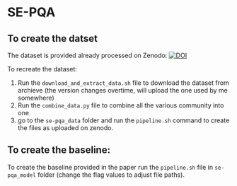 # SE-PQA

## To create the datset

The dataset is provided already processed on Zenodo: [![DOI](https://zenodo.org/badge/DOI/10.5281/zenodo.10679181.svg)](https://doi.org/10.5281/zenodo.10679181)

To recreate the dataset: 
1) Run the `download_and_extract_data.sh` file to download the dataset from archieve (the version changes overtime, will upload the one used by me somewhere)
2) Run the `combine_data.py` file to combine all the various community into one
3) go to the `se-pqa_data` folder and run the `pipeline.sh` command to create the files as uploaded on zenodo.

## To create the baseline:

To create the baseline provided in the paper run the `pipeline.sh` file in `se-pqa_model` folder (change the flag values to adjust file paths).


